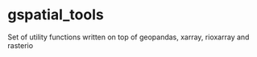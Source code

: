 # gspatial_tools
Set of utility functions written on top of geopandas, xarray, rioxarray and rasterio
